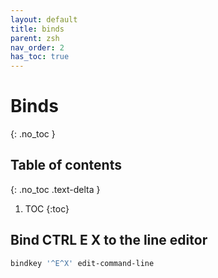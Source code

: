 ```yaml
---
layout: default
title: binds
parent: zsh
nav_order: 2
has_toc: true
---
```


# Binds
{: .no_toc }

## Table of contents
{: .no_toc .text-delta }

1. TOC
{:toc}

## Bind CTRL E X to the line editor
```bash
bindkey '^E^X' edit-command-line 
```